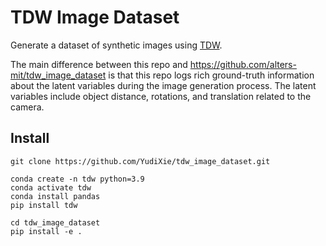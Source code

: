 # TDW Image Dataset

Generate a dataset of synthetic images using [TDW](https://github.com/threedworld-mit/tdw).

The main difference between this repo and https://github.com/alters-mit/tdw_image_dataset is that this repo logs rich ground-truth information about the latent variables during the image generation process. The latent variables include object distance, rotations, and translation related to the camera.

## Install
```
git clone https://github.com/YudiXie/tdw_image_dataset.git

conda create -n tdw python=3.9
conda activate tdw
conda install pandas
pip install tdw

cd tdw_image_dataset
pip install -e .
```
